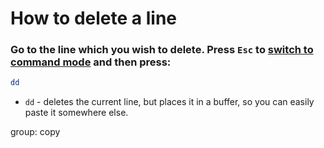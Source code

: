 # How to delete a line

### Go to the line which you wish to delete. Press `Esc` to [switch to command mode](/vim/how-to-switch-to-command-mode) and then press:

```bash
dd
```

- `dd` - deletes the current line, but places it in a buffer, so you can easily paste it somewhere else.

group: copy
